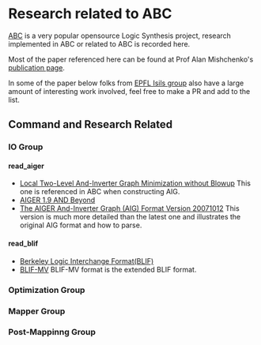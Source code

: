 # Research related to ABC

[ABC](https://github.com/berkeley-abc/abc) is a very popular opensource Logic Synthesis project, research implemented in ABC or related to ABC is recorded here.

Most of the paper referenced here can be found at Prof Alan Mishchenko's [publication page](https://people.eecs.berkeley.edu/~alanmi/publications/).

In some of the paper below folks from [EPFL Isils group](https://github.com/lsils) also have a large amount of interesting work involved, feel free to make a PR and add to the list.

## Command and Research Related

### IO Group

#### read_aiger

- [Local Two-Level And-Inverter Graph Minimization without Blowup](https://fmv.jku.at/papers/BrummayerBiere-MEMICS06.pdf)
This one is referenced in ABC when constructing AIG.
- [AIGER 1.9 AND Beyond](https://fmv.jku.at/papers/BiereHeljankoWieringa-FMV-TR-11-2.pdf)
- [The AIGER And-Inverter Graph (AIG) Format Version 20071012](https://fmv.jku.at/papers/Biere-FMV-TR-07-1.pdf)
This version is much more detailed than the latest one and illustrates the original AIG format and how to parse.

#### read_blif
- [Berkeley Logic Interchange Format(BLIF)](https://course.ece.cmu.edu/~ee760/760docs/blif.pdf)
- [BLIF-MV](https://people.eecs.berkeley.edu/~alanmi/publications/other/blifmv.pdf)
BLIF-MV format is the extended BLIF format.


### Optimization Group

### Mapper Group

### Post-Mappinng Group



